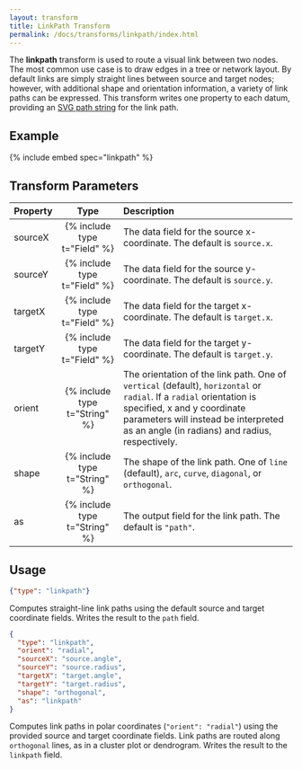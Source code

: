 ```yaml
---
layout: transform
title: LinkPath Transform
permalink: /docs/transforms/linkpath/index.html
---
```


The **linkpath** transform is used to route a visual link between two nodes. The most common use case is to draw edges in a tree or network layout. By default links are simply straight lines between source and target nodes; however, with additional shape and orientation information, a variety of link paths can be expressed. This transform writes one property to each datum, providing an [SVG path string](https://developer.mozilla.org/en-US/docs/Web/SVG/Tutorial/Paths) for the link path.

## Example

{% include embed spec="linkpath" %}

## Transform Parameters

| Property | Type                           | Description   |
| :------- | :----------------------------: | :------------ |
| sourceX  | {% include type t="Field" %}   | The data field for the source x-coordinate. The default is `source.x`.|
| sourceY  | {% include type t="Field" %}   | The data field for the source y-coordinate. The default is `source.y`.|
| targetX  | {% include type t="Field" %}   | The data field for the target x-coordinate. The default is `target.x`.|
| targetY  | {% include type t="Field" %}   | The data field for the target y-coordinate. The default is `target.y`.|
| orient   | {% include type t="String" %}  | The orientation of the link path. One of `vertical` (default), `horizontal` or `radial`. If a `radial` orientation is specified, x and y coordinate parameters will instead be interpreted as an angle (in radians) and radius, respectively.|
| shape    | {% include type t="String" %}  | The shape of the link path. One of `line` (default), `arc`, `curve`, `diagonal`, or `orthogonal`.|
| as       | {% include type t="String" %}  | The output field for the link path. The default is `"path"`.|


## Usage

```json
{"type": "linkpath"}
```

Computes straight-line link paths using the default source and target coordinate fields. Writes the result to the `path` field.

```json
{
  "type": "linkpath",
  "orient": "radial",
  "sourceX": "source.angle",
  "sourceY": "source.radius",
  "targetX": "target.angle",
  "targetY": "target.radius",
  "shape": "orthogonal",
  "as": "linkpath"
}
```

Computes link paths in polar coordinates (`"orient": "radial"`) using the provided source and target coordinate fields. Link paths are routed along `orthogonal` lines, as in a cluster plot or dendrogram. Writes the result to the `linkpath` field.
